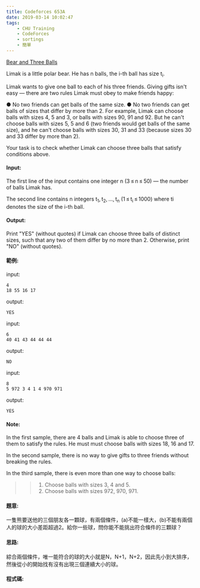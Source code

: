 ```yaml
---
title: Codeforces 653A
date: 2019-03-14 10:02:47
tags:
    - CHU Training
    - CodeForces
    - sortings
    - 簡單
---
```

[Bear and Three Balls](https://codeforces.com/problemset/problem/653/A)

Limak is a little polar bear. He has n balls, the i-th ball has size t<sub>i</sub>.
<!-- more -->
Limak wants to give one ball to each of his three friends. Giving gifts isn't easy — there are two rules Limak must obey to make friends happy:

● No two friends can get balls of the same size.
● No two friends can get balls of sizes that differ by more than 2.
For example, Limak can choose balls with sizes 4, 5 and 3, or balls with sizes 90, 91 and 92. But he can't choose balls with sizes 5, 5 and 6 (two friends would get balls of the same size), and he can't choose balls with sizes 30, 31 and 33 (because sizes 30 and 33 differ by more than 2).

Your task is to check whether Limak can choose three balls that satisfy conditions above.

#### Input:
The first line of the input contains one integer n (3 ≤ n ≤ 50) — the number of balls Limak has.

The second line contains n integers t<sub>1</sub>, t<sub>2</sub>, ..., t<sub>n</sub> (1 ≤ t<sub>i</sub> ≤ 1000) where ti denotes the size of the i-th ball.

#### Output:
Print "YES" (without quotes) if Limak can choose three balls of distinct sizes, such that any two of them differ by no more than 2. Otherwise, print "NO" (without quotes).

#### 範例:

input:
```
4
18 55 16 17
```
output:
```
YES
```
input:
```
6
40 41 43 44 44 44
```
output:
```
NO
```
input:
```
8
5 972 3 4 1 4 970 971
```
output:
```
YES
```
#### Note:
In the first sample, there are 4 balls and Limak is able to choose three of them to satisfy the rules. He must must choose balls with sizes 18, 16 and 17.

In the second sample, there is no way to give gifts to three friends without breaking the rules.

In the third sample, there is even more than one way to choose balls:

>>1. Choose balls with sizes 3, 4 and 5.
>>2. Choose balls with sizes 972, 970, 971.

#### 題意:
一隻熊要送他的三個朋友各一顆球，有兩個條件，(a)不能一樣大，(b)不能有兩個人的球的大小差距超過2。給你一些球，問你能不能挑出符合條件的三顆球？

#### 思路:
綜合兩個條件，唯一能符合的球的大小就是N，N+1，N+2，因此先小到大排序，然後從小的開始找有沒有出現三個連續大小的球。

#### 程式碼:
<script src="https://gist.github.com/Daviswww/20b935d0b2db96a90f0c8265f25e0cfb.js"></script>

